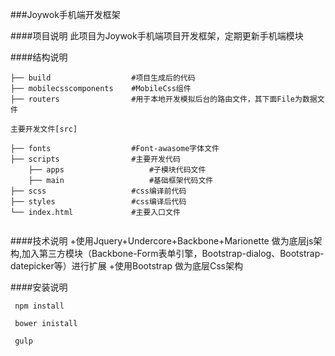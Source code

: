 ###Joywok手机端开发框架


####项目说明
此项目为Joywok手机端项目开发框架，定期更新手机端模块


####结构说明
```
├── build                  #项目生成后的代码
├── mobilecsscomponents    #MobileCss组件
├── routers                #用于本地开发模拟后台的路由文件，其下面File为数据文件

主要开发文件[src]

├── fonts                  #Font-awasome字体文件
├── scripts                #主要开发代码
    ├── apps			 	   #子模块代码文件
    ├── main			 	   #基础框架代码文件
├── scss                   #css编译前代码
├── styles                 #css编译后代码
└── index.html             #主要入口文件


```


####技术说明
  +使用Jquery+Undercore+Backbone+Marionette 做为底层js架构,加入第三方模块（Backbone-Form表单引擎，Bootstrap-dialog、Bootstrap-datepicker等）进行扩展
  +使用Bootstrap 做为底层Css架构



####安装说明
```
 npm install
	
 bower inistall
	
 gulp
	
```